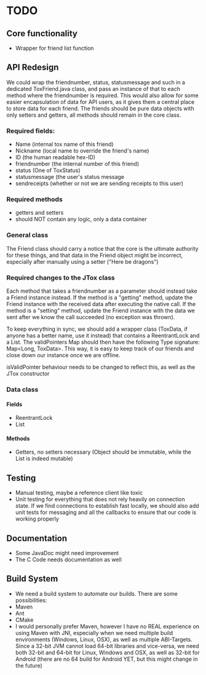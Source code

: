 TODO
========

## Core functionality ##
- Wrapper for friend list function

## API Redesign ##

We could wrap the friendnumber, status, statusmessage and such in a dedicated ToxFriend.java class, and pass 
an instance of that to each method where the friendnumber is required. This would also allow for some easier 
encapsulation of data for API users, as it gives them a central place to store data for each friend. The 
friends should be pure data objects with only setters and getters, all methods should remain in the core 
class.

### Required fields: ###

- Name (internal tox name of this friend)
- Nickname (local name to override the friend's name)
- ID (the human readable hex-ID)
- friendnumber (the internal number of this friend)
- status (One of ToxStatus)
- statusmessage (the user's status message
- sendreceipts (whether or not we are sending receipts to this user)

### Required methods ###

- getters and setters
- should NOT contain any logic, only a data container

### General class ###
The Friend class should carry a notice that the core is the ultimate authority for these things, and that 
data in 
the Friend object might be incorrect, especially after manually using a setter ("Here be dragons")


### Required changes to the JTox class ###
Each method that takes a friendnumber as a parameter should instead take a Friend instance instead. If the 
method is a "getting" method, update the Friend instance with the received data after executing the native 
call. If the method is a "setting" method, update the Friend instance with the data we sent after we know the 
call succeeded (no exception was thrown).

To keep everything in sync, we should add a wrapper class (ToxData, if anyone has a better name, use it 
instead)  that contains a ReentrantLock and a List<Friend>. The validPointers Map should then have the 
following Type signature: Map<Long, ToxData>. This way, it is easy to keep track of our friends and close 
down our instance once we are offline.

isValidPointer behaviour needs to be changed to reflect this, as well as the JTox constructor

### Data class ###

#### Fields ####

- ReentrantLock
- List<Friend>

#### Methods ####
- Getters, no setters necessary (Object should be immutable, while the List<Friends> is indeed mutable)

## Testing ##
- Manual testing, maybe a reference client like toxic
- Unit testing for everything that does not rely heavily on connection state. If we find connections to 
establish fast locally, we should also add unit tests for messaging and all the callbacks to ensure that our 
code is working properly

## Documentation ##
- Some JavaDoc might need improvement
- The C Code needs documentation as well

## Build System ##
- We need a build system to automate our builds. There are some possibilities:
- Maven
- Ant
- CMake
- I would personally prefer Maven, however I have no REAL experience on using Maven with JNI, especially when 
we need multiple build environments (Windows, Linux, OSX), as well as multiple ABI-Targets. Since a 32-bit 
JVM cannot load 64-bit libraries and vice-versa, we need both 32-bit and 64-bit for Linux, Windows and OSX, 
as well as 32-bit for Android (there are no 64 build for Android YET, but this might change in the future)
